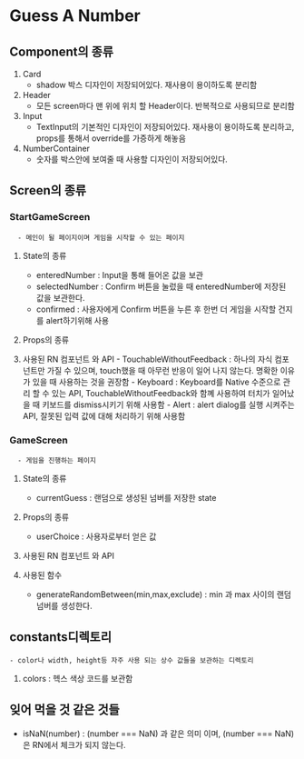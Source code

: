 # Guess A Number

## Component의 종류

1. Card
   - shadow 박스 디자인이 저장되어있다. 재사용이 용이하도록 분리함
2. Header
   - 모든 screen마다 맨 위에 위치 할 Header이다. 반복적으로 사용되므로 분리함
3. Input
   - TextInput의 기본적인 디자인이 저장되어있다. 재사용이 용이하도록 분리하고, props를 통해서 override를 가증하게 해놓음
4. NumberContainer
   - 숫자를 박스안에 보여줄 때 사용할 디자인이 저장되어있다. 
## Screen의 종류

### StartGameScreen
      - 메인이 될 페이지이며 게임을 시작할 수 있는 페이지
    
   1. State의 종류
        - enteredNumber : Input을 통해 들어온 값을 보관
        - selectedNumber : Confirm 버튼을 눌렀을 때 enteredNumber에 저장된 값을 보관한다.
        - confirmed : 사용자에게 Confirm 버튼을 누른 후 한번 더 게임을 시작할 건지를 alert하기위해 사용
  
   2. Props의 종류
   3. 사용된 RN 컴포넌트 와 API
    - TouchableWithoutFeedback : 하나의 자식 컴포넌트만 가질 수 있으며, touch했을 때 아무런 반응이 일어 나지 않는다. 명확한 이유가 있을 때 사용하는 것을 권장함
    - Keyboard : Keyboard를 Native 수준으로 관리 할 수 있는 API, TouchableWithoutFeedback와 함꼐 사용하여 터치가 일어났을 때 키보드를 dismiss시키기 위해 사용함
    - Alert : alert dialog를 실행 시켜주는 API, 잘못된 입력 값에 대해 처리하기 위해 사용함


### GameScreen
      - 게임을 진행하는 페이지
    
   1. State의 종류
        - currentGuess : 랜덤으로 생성된 넘버를 저장한 state
  
   2. Props의 종류
        - userChoice : 사용자로부터 얻은 값
  
   3. 사용된 RN 컴포넌트 와 API
   4. 사용된 함수
        - generateRandomBetween(min,max,exclude) : min 과 max 사이의 랜덤 넘버를 생성한다.

## constants디렉토리
    - color나 width, height등 자주 사용 되는 상수 값들을 보관하는 디렉토리
1. colors : 헥스 색상 코드를 보관함


## 잊어 먹을 것 같은 것들
- isNaN(number) : (number === NaN) 과 같은 의미 이며, (number === NaN)은 RN에서 체크가 되지 않는다. 